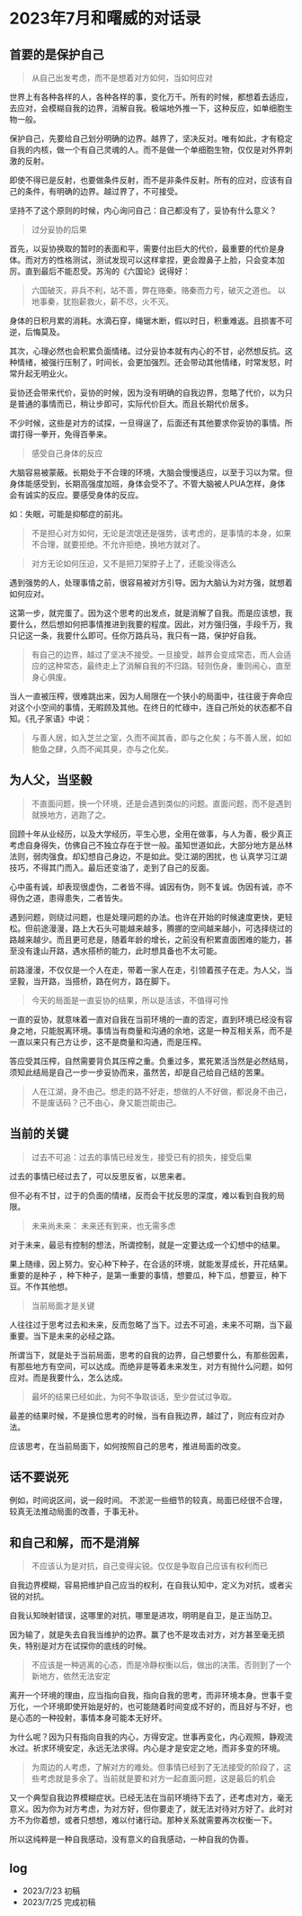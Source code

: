 # 2023年7月和曙威的对话录

## 首要的是保护自己

> 从自己出发考虑，而不是想着对方如何，当如何应对

世界上有各种各样的人，各种各样的事，变化万千。所有的时候，都想着去适应，去应对，会模糊自我的边界，消解自我。极端地外推一下，这种反应，如单细胞生物一般。

保护自己，先要给自己划分明确的边界。越界了，坚决反对。唯有如此，才有稳定自我的内核，做一个有自己灵魂的人。而不是做一个单细胞生物，仅仅是对外界刺激的反射。

即使不得已是反射，也要做条件反射，而不是非条件反射。所有的应对，应该有自己的条件，有明确的边界。越过界了，不可接受。

坚持不了这个原则的时候，内心询问自己：自己都没有了，妥协有什么意义？

> 过分妥协的后果

首先，以妥协换取的暂时的表面和平，需要付出巨大的代价，最重要的代价是身体。而对方的性格测试，测试发现可以这样拿捏，更会蹬鼻子上脸，只会变本加厉。直到最后不能忍受。苏洵的《六国论》说得好：

> 六国破灭，非兵不利，站不善，弊在赂秦。赂秦而力亏，破灭之道也。
> 以地事秦，犹抱薪救火，薪不尽，火不灭。

身体的日积月累的消耗。水滴石穿，绳锯木断，假以时日，积重难返。且损害不可逆，后悔莫及。

其次，心理必然也会积累负面情绪。过分妥协本就有内心的不甘，必然想反抗。这种情绪，被强行压制了，时间长，会更加强烈。还会带动其他情绪，时常发怒，时常升起无明业火。

妥协还会带来代价，妥协的时候，因为没有明确的自我边界，忽略了代价，以为只是普通的事情而已，稍让步即可，实际代价巨大。而且长期代价居多。

不少时候，这些是对方的试探，一旦得逞了，后面还有其他要求你妥协的事情。所谓打得一拳开，免得百拳来。

> 感受自己身体的反应

大脑容易被蒙蔽。长期处于不合理的环境，大脑会慢慢适应，以至于习以为常。但身体能感受到，长期高强度加班，身体会受不了。不管大脑被人PUA怎样，身体会有诚实的反应。要感受身体的反应。

如：失眠，可能是抑郁症的前兆。

> 不是担心对方如何，无论是流氓还是强势，该考虑的，是事情的本身，如果不合理，就要拒绝。不允许拒绝，换地方就对了。

> 对方无论如何压迫，又不是把刀架脖子上了，还能没得选么

遇到强势的人，处理事情之前，很容易被对方引导。因为大脑认为对方强，就想着如何应对。

这第一步，就完蛋了。因为这个思考的出发点，就是消解了自我。而是应该想，我要什么，然后想如何把事情推进到我要的程度。因此，对方强归强，手段千万，我只记这一条，我要什么即可。任你万路兵马，我只有一路，保护好自我。

> 有自己的边界，越过了坚决不接受。一旦接受，越界会变成常态，而人会适应的这种常态，最终走上了消解自我的不归路。轻则伤身，重则闹心，直至身心俱废。

当人一直被压榨，很难跳出来，因为人局限在一个狭小的局面中，往往疲于奔命应对这个小空间的事情，无暇顾及其他。在终日的忙碌中，连自己所处的状态都不自知。《孔子家语》中说：

> 与善人居，如入芝兰之室，久而不闻其香，即与之化矣；与不善人居，如如鲍鱼之肆，久而不闻其臭，亦与之化矣。

## 为人父，当坚毅

> 不直面问题，换一个环境，还是会遇到类似的问题。直面问题，而不是遇到就换地方，逃跑了之。

回顾十年从业经历，以及大学经历，平生心思，全用在做事，与人为善，极少真正考虑自身得失，仿佛自己不独立存在于世一般。虽知世道如此，大部分地方是丛林法则，弱肉强食。却幻想自己身边，不是如此。受江湖的困扰，也 认真学习江湖技巧，不得其门而入。最后还变油了，走到了自己的反面。

心中虽有诚，却表现很虚伪，二者皆不得。诚因有伪，则不复诚。伪因有诚，亦不得伪之道，患得患失，二者皆失。

遇到问题，则绕过问题，也是处理问题的办法。也许在开始的时候速度更快，更轻松。但前途漫漫，路上大石头可能越来越多，腾挪的空间越来越小，可选择绕过的路越来越少。而且更可悲是，随着年龄的增长，之前没有积累直面困难的能力，甚至没有逢山开路，遇水搭桥的能力，此时想具备也不太可能。

前路漫漫，不仅仅是一个人在走，带着一家人在走，引领着孩子在走。为人父，当坚毅，当开路，当搭桥，路在何方，路在脚下。

> 今天的局面是一直妥协的结果，所以是活该，不值得可怜

一直的妥协，就意味着一直对自我在当前环境的一直的否定，直到环境已经没有容身之地，只能脱离环境。事情当有商量和沟通的余地，这是一种互相关系，而不是一直以来只有己方让步，这不是商量和沟通，而是压榨。

答应受其压榨，自然需要背负其压榨之重。负重过多，累死累活当然是必然结局，须知此结局是自己一步一步妥协而来，虽然苦，却是自己给自己结的苦果。

> 人在江湖，身不由己。想走的路不好走，想做的人不好做，都说身不由己，不是废话码？己不由心，身又能岂能由己。

## 当前的关键

> 过去不可追：过去的事情已经发生，接受已有的损失，接受后果

过去的事情已经过去了，可以反思反省，以思来者。

但不必有不甘，过于的负面的情绪，反而会干扰反思的深度，难以看到自我的局限。

> 未来尚未来： 未来还有到来，也无需多虑

对于未来，最忌有控制的想法，所谓控制，就是一定要达成一个幻想中的结果。

果上随缘，因上努力。安心种下种子，在合适的环境，就能发芽成长，开花结果。重要的是种子 ，种下种子，是第一重要的事情，想要瓜，种下瓜，想要豆，种下豆。不作其他想。

> 当前局面才是关键

人往往过于思考过去和未来，反而忽略了当下。过去不可追，未来不可期，当下最重要。当下是未来的必经之路。

所谓当下，就是处于当前局面，思考的自我的边界，自己想要什么，有那些因素，有那些地方有空间，可以达成。而绝非是等着未来发生，对方有抛什么问题，如何应对。而是我要什么，怎么达成。

> 最坏的结果已经如此，为何不争取谈话，至少尝试过争取。

最差的结果时候，不是换位思考的时候，当有自我边界，越过了，则应有应对办法。

应该思考，在当前局面下，如何按照自己的思考，推进局面的改变。


## 话不要说死

例如，时间说区间，说一段时间。
不淤泥一些细节的较真，局面已经很不合理，较真无法推动局面的改善，于事无补。

## 和自己和解，而不是消解

> 不应该认为是对抗，自己变得尖锐。仅仅是争取自己应该有权利而已

自我边界模糊，容易把维护自己应当的权利，在自我认知中，定义为对抗，或者尖锐的对抗。

自我认知映射错误，这哪里的对抗，哪里是进攻，明明是自卫，是正当防卫。

因为输了，就是失去自我当维护的边界。赢了也不是攻击对方，对方甚至毫无损失，特别是对方在试探你的底线的时候。


> 不应该是一种逃离的心态，而是冷静权衡以后，做出的决策。否则到了一个新地方，依然无法安定

离开一个环境的理由，应当指向自我，指向自我的思考，而非环境本身。世事千变万化，一个环境即使开始是好的，也可能随着时间变成不好的，而且好与不好，也是心态的一种投射，事情本身可能本无好坏。

为什么呢？因为只有指向自我的内心，方得安定。世事再变化，内心观照，静观流水过。祈求环境安定，永远无法求得。内心是才是安定之地，而非多变的环境。

> 为周边的人考虑，了解对方的难处。但事情已经到了无法接受的阶段了，这些考虑就是多余了。当前就是要和对方一起直面问题，这是最后的机会

又一个典型自我边界模糊症状。已经无法在当前环境待下去了，还考虑对方，毫无意义。因为你为对方考虑，为对方好，但你要走了，就无法对待对方好了。此时对方不为你着想，或者只想想，难以付诸行动。那种关系就需要再次权衡一下。

所以这纯粹是一种自我感动，没有意义的自我感动，一种自我的伪善。

## log

- 2023/7/23 初稿
- 2023/7/25 完成初稿
